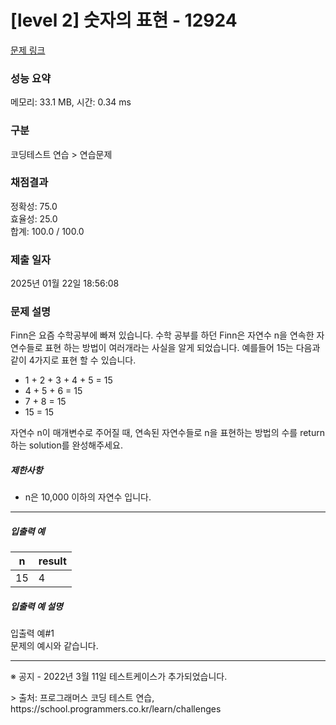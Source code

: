 # [level 2] 숫자의 표현 - 12924

[문제 링크](https://school.programmers.co.kr/learn/courses/30/lessons/12924)

### 성능 요약

메모리: 33.1 MB, 시간: 0.34 ms

### 구분

코딩테스트 연습 > 연습문제

### 채점결과

정확성: 75.0<br/>효율성: 25.0<br/>합계: 100.0 / 100.0

### 제출 일자

2025년 01월 22일 18:56:08

### 문제 설명

<p>Finn은 요즘 수학공부에 빠져 있습니다. 수학 공부를 하던 Finn은 자연수 n을 연속한 자연수들로 표현 하는 방법이 여러개라는 사실을 알게 되었습니다. 예를들어 15는 다음과 같이 4가지로 표현 할 수 있습니다.</p>
<ul>
<li>1 + 2 + 3 + 4 + 5 = 15</li>
<li>4 + 5 + 6 = 15</li>
<li>7 + 8 = 15</li>
<li>15 = 15</li>
</ul>
<p>자연수 n이 매개변수로 주어질 때, 연속된 자연수들로 n을 표현하는 방법의 수를 return하는 solution를 완성해주세요.</p>
<h5>제한사항</h5>
<ul>
<li>n은 10,000 이하의 자연수 입니다.</li>
</ul>
<hr>
<h5>입출력 예</h5>
<table class="table">
        <thead><tr>
<th>n</th>
<th>result</th>
</tr>
</thead>
        <tbody><tr>
<td>15</td>
<td>4</td>
</tr>
</tbody>
      </table>
<h5>입출력 예 설명</h5>
<p>입출력 예#1<br>
문제의 예시와 같습니다.</p>
<hr>
<p>※ 공지 - 2022년 3월 11일 테스트케이스가 추가되었습니다.</p>
> 출처: 프로그래머스 코딩 테스트 연습, https://school.programmers.co.kr/learn/challenges
